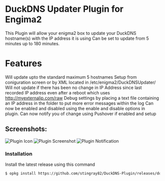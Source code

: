 # DuckDNS Updater Plugin for Engima2
This Plugin will allow your enigma2 box to update your DuckDNS hostname(s) with the IP address it is using
Can be set to update from 5 minutes up to 180 minutes.

# Features
Will update upto the standard maximum 5 hostnames
Setup from coniguration screen or by XML located in /etc/enigma2/DuckDNSUpdater/
Will not update if there has been no change in IP Address since last recorded IP address even after a reboot which uses http://myexternalip.com/raw
Debug settings by placing a text file containing an IP address in the folder to put more error messages within the log
Can now be enabled and disabled using the enable and disable options in plugin.
Can now notify you of change using Pushover if enabled and setup

## Screenshots:
![Plugin Icon](https://i.ibb.co/R7GDT8M/5002-0-1-8-B43-1821-B0-FE-0-0-0-0-20190223190416.jpg)
![Plugin Screenshot](https://i.ibb.co/rcbdjCY/5002-0-1-8-B43-1821-B0-FE-0-0-0-0-20190223190454.jpg)
![Plugin Notification](https://i.ibb.co/bdgHdD6/Screenshot-20190303-160554.png)

### Installation
Install the latest release using this command

```sh
$ opkg install https://github.com/stingray82/DuckDNS-Plugin/releases/download/v0.13/enigma2-plugin-extensions-duckdnsupdater_0.13_all.ipk
```

